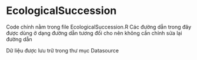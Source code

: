 # EcologicalSuccession
Code chính nằm trong file EcologicalSuccession.R 
Các đường dẫn trong đây được dùng ở dạng đường dẫn tương đối cho nên không cần chỉnh sửa lại đường dẫn 

Dữ liệu được lưu trữ trong thư mục Datasource 
